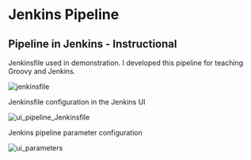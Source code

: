 # Jenkins Pipeline
## Pipeline in Jenkins - Instructional


Jenkinsfile used in demonstration.  I developed this pipeline for teaching Groovy and Jenkins.
&nbsp;

![jenkinsfile](https://github.com/programweb/Jenkins_pipeline/assets/12736699/5d63cb97-4b1b-42a8-82c9-2f863a741c74)
&nbsp;

Jenkinsfile configuration in the Jenkins UI
&nbsp;

![ui_pipeline_Jenkinsfile](https://github.com/programweb/Jenkins_pipeline/assets/12736699/358af23c-0325-4612-b783-777451b496f2)
&nbsp;

Jenkins pipeline parameter configuration
&nbsp;

![ui_parameters](https://github.com/programweb/Jenkins_pipeline/assets/12736699/e12ae38c-59ab-4449-9146-07bffe8fbc6c)
